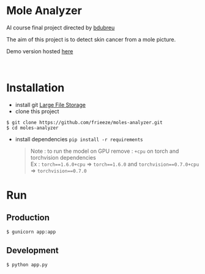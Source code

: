 # Mole Analyzer
AI course final project directed by [bdubreu](https://github.com/bdubreu)

The aim of this project is to detect skin cancer from a mole picture. 

Demo version hosted [here](https://isen--ai-project.herokuapp.com)

<br>

# Installation
* install git [Large File Storage](https://git-lfs.github.com/)
* clone this project
 ```
$ git clone https://github.com/frieeze/moles-analyzer.git
$ cd moles-analyzer
```
* install dependencies `pip install -r requirements`
    > Note : to run the model on GPU remove : `+cpu` on torch and torchvision dependencies <br>
    > Ex : `torch==1.6.0+cpu` => `torch==1.6.0` and `torchvision==0.7.0+cpu` => `torchvision==0.7.0`

# Run
## Production 
```
$ gunicorn app:app
```
## Development
```
$ python app.py
```